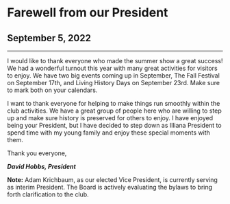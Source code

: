 # Farewell from our President

## September 5, 2022

---

I would like to thank everyone who made the summer show a great success! We had a wonderful turnout this year with many great activities for visitors to enjoy. We have two big events coming up in September, The Fall Festival on September 17th, and Living History Days on September 23rd. Make sure to mark both on your calendars.

I want to thank everyone for helping to make things run smoothly within the club activities. We have a great group of people here who are willing to step up and make sure history is preserved for others to enjoy. I have enjoyed being your President, but I have decided to step down as Illiana President to spend time with my young family and enjoy these special moments with them.

Thank you everyone,

***David Hobbs, President***

**Note:** Adam Krichbaum, as our elected Vice President, is currently serving as interim President. The Board is actively evaluating the bylaws to bring forth clarification to the club.
